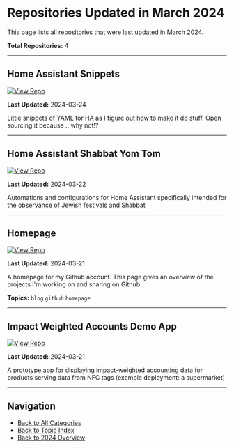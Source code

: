 # Repositories Updated in March 2024

This page lists all repositories that were last updated in March 2024.

**Total Repositories:** 4

---

## Home Assistant Snippets

[![View Repo](https://img.shields.io/badge/view-repo-green)](https://github.com/danielrosehill/Home-Assistant-snippets)

**Last Updated:** 2024-03-24

Little snippets of YAML for HA as I figure out how to make it do stuff. Open sourcing it because .. why not!?

---

## Home Assistant Shabbat Yom Tom

[![View Repo](https://img.shields.io/badge/view-repo-green)](https://github.com/danielrosehill/Home-Assistant-Shabbat-Yom-Tom)

**Last Updated:** 2024-03-22

Automations and configurations for Home Assistant specifically intended for the observance of Jewish festivals and Shabbat

---

## Homepage

[![View Repo](https://img.shields.io/badge/view-repo-green)](https://github.com/danielrosehill/Homepage)

**Last Updated:** 2024-03-21

A homepage for my Github account. This page gives an overview of the projects I'm working on and sharing on Github.

**Topics:** `blog` `github` `homepage`

---

## Impact Weighted Accounts Demo App

[![View Repo](https://img.shields.io/badge/view-repo-green)](https://github.com/danielrosehill/Impact-Weighted-Accounts-Demo-App)

**Last Updated:** 2024-03-21

A prototype app for displaying impact-weighted accounting data for products serving data from NFC tags (example deployment: a supermarket)

---


## Navigation

- [Back to All Categories](../../all-categories.md)
- [Back to Topic Index](../by-topic/)
- [Back to 2024 Overview](./)
